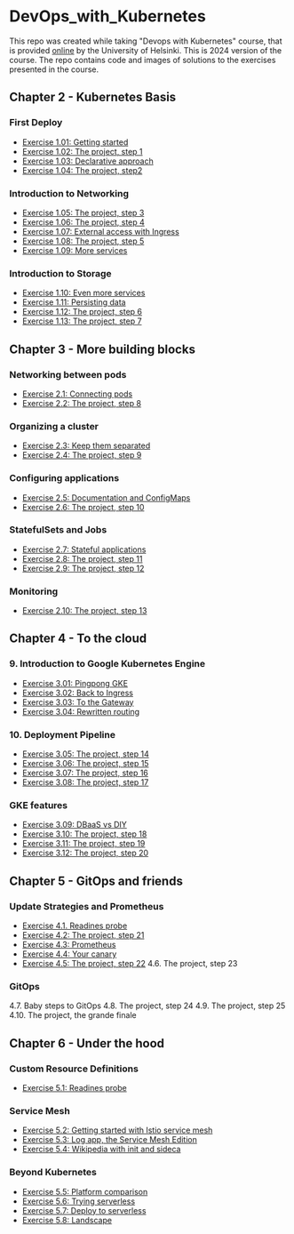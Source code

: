 # DevOps_with_Kubernetes

This repo was created while taking "Devops with Kubernetes" course, that is provided [online](https://devopswithkubernetes.com/) by the University of Helsinki. This is 2024 version of the course. The repo contains code and images of solutions to the exercises presented in the course.

## Chapter 2 - Kubernetes Basis

### First Deploy
- [Exercise 1.01: Getting started](https://github.com/bachthyaglx/devops_kubernetes/tree/main/1.1)
- [Exercise 1.02: The project, step 1](https://github.com/bachthyaglx/devops_kubernetes/tree/main/1.2)
- [Exercise 1.03: Declarative approach](https://github.com/bachthyaglx/devops_kubernetes/tree/main/1.3)
- [Exercise 1.04: The project, step2](https://github.com/bachthyaglx/devops_kubernetes/tree/main/1.4)

### Introduction to Networking
- [Exercise 1.05: The project, step 3](https://github.com/bachthyaglx/devops_kubernetes/tree/main/1.5)
- [Exercise 1.06: The project, step 4](https://github.com/bachthyaglx/devops_kubernetes/tree/main/1.6)
- [Exercise 1.07: External access with Ingress](https://github.com/bachthyaglx/devops_kubernetes/tree/main/1.7)
- [Exercise 1.08: The project, step 5](https://github.com/bachthyaglx/devops_kubernetes/tree/main/1.8)
- [Exercise 1.09: More services](https://github.com/bachthyaglx/devops_kubernetes/tree/main/1.9)

### Introduction to Storage
- [Exercise 1.10: Even more services](https://github.com/bachthyaglx/devops_kubernetes/tree/main/1.10)
- [Exercise 1.11: Persisting data](https://github.com/bachthyaglx/devops_kubernetes/tree/main/1.11)
- [Exercise 1.12: The project, step 6](https://github.com/bachthyaglx/devops_kubernetes/tree/main/1.12)
- [Exercise 1.13: The project, step 7](https://github.com/bachthyaglx/devops_kubernetes/tree/main/1.13)

## Chapter 3 - More building blocks

### Networking between pods
- [Exercise 2.1: Connecting pods](https://github.com/bachthyaglx/devops_kubernetes/tree/main/2.1)
- [Exercise 2.2: The project, step 8](https://github.com/bachthyaglx/devops_kubernetes/tree/main/2.2)

### Organizing a cluster
- [Exercise 2.3: Keep them separated](https://github.com/bachthyaglx/devops_kubernetes/tree/main/2.3)
- [Exercise 2.4: The project, step 9](https://github.com/bachthyaglx/devops_kubernetes/tree/main/2.4)

### Configuring applications
- [Exercise 2.5: Documentation and ConfigMaps](https://github.com/bachthyaglx/devops_kubernetes/tree/main/2.5)
- [Exercise 2.6: The project, step 10](https://github.com/bachthyaglx/devops_kubernetes/tree/main/2.6)

### StatefulSets and Jobs
- [Exercise 2.7: Stateful applications](https://github.com/bachthyaglx/devops_kubernetes/tree/main/2.7)
- [Exercise 2.8: The project, step 11](https://github.com/bachthyaglx/devops_kubernetes/tree/main/2.8)
- [Exercise 2.9: The project, step 12](https://github.com/bachthyaglx/devops_kubernetes/tree/main/2.9)

### Monitoring
- [Exercise 2.10: The project, step 13](https://github.com/bachthyaglx/devops_kubernetes/tree/main/2.10)

## Chapter 4 - To the cloud

### 9. Introduction to Google Kubernetes Engine
- [Exercise 3.01: Pingpong GKE](https://github.com/bachthyaglx/devops_kubernetes/tree/main/3.1)
- [Exercise 3.02: Back to Ingress](https://github.com/bachthyaglx/devops_kubernetes/tree/main/3.2)
- [Exercise 3.03: To the Gateway](https://github.com/bachthyaglx/devops_kubernetes/tree/main/3.3)
- [Exercise 3.04: Rewritten routing](https://github.com/bachthyaglx/devops_kubernetes/tree/main/3.4)

### 10. Deployment Pipeline
- [Exercise 3.05: The project, step 14](https://github.com/bachthyaglx/devops_kubernetes/tree/main/3.5)
- [Exercise 3.06: The project, step 15](https://github.com/bachthyaglx/devops_kubernetes/tree/main/3.6)
- [Exercise 3.07: The project, step 16](https://github.com/bachthyaglx/devops_kubernetes/tree/main/3.7)
- [Exercise 3.08: The project, step 17](https://github.com/bachthyaglx/devops_kubernetes/tree/main/3.8)

### GKE features
- [Exercise 3.09: DBaaS vs DIY](https://github.com/bachthyaglx/devops_kubernetes/tree/main/3.9)
- [Exercise 3.10: The project, step 18](https://github.com/bachthyaglx/devops_kubernetes/tree/main/3.10)
- [Exercise 3.11: The project, step 19](https://github.com/bachthyaglx/devops_kubernetes/tree/main/3.11)
- [Exercise 3.12: The project, step 20](https://github.com/bachthyaglx/devops_kubernetes/tree/main/3.12)

## Chapter 5 - GitOps and friends

### Update Strategies and Prometheus
- [Exercise 4.1. Readines probe](https://github.com/bachthyaglx/devops_kubernetes/tree/main/4.1)
- [Exercise 4.2: The project, step 21](https://github.com/bachthyaglx/devops_kubernetes/tree/main/4.2)
- [Exercise 4.3: Prometheus](https://github.com/bachthyaglx/devops_kubernetes/tree/main/4.3)
- [Exercise 4.4: Your canary](https://github.com/bachthyaglx/devops_kubernetes/tree/main/4.4)
- [Exercise 4.5: The project, step 22](https://github.com/bachthyaglx/devops_kubernetes/tree/main/4.5)
4.6. The project, step 23

### GitOps
4.7. Baby steps to GitOps
4.8. The project, step 24
4.9. The project, step 25
4.10. The project, the grande finale

## Chapter 6 - Under the hood

### Custom Resource Definitions
- [Exercise 5.1: Readines probe](https://github.com/bachthyaglx/devops_kubernetes/tree/main/5.1)

### Service Mesh
- [Exercise 5.2: Getting started with Istio service mesh](https://github.com/bachthyaglx/devops_kubernetes/tree/main/5.2)
- [Exercise 5.3: Log app, the Service Mesh Edition](https://github.com/bachthyaglx/devops_kubernetes/tree/main/5.3)
- [Exercise 5.4: Wikipedia with init and sideca](https://github.com/bachthyaglx/devops_kubernetes/tree/main/5.4)

### Beyond Kubernetes
- [Exercise 5.5: Platform comparison](https://github.com/bachthyaglx/devops_kubernetes/tree/main/5.5)
- [Exercise 5.6: Trying serverless](https://github.com/bachthyaglx/devops_kubernetes/tree/main/5.6)
- [Exercise 5.7: Deploy to serverless](https://github.com/bachthyaglx/devops_kubernetes/tree/main/5.7)
- [Exercise 5.8: Landscape](https://github.com/bachthyaglx/devops_kubernetes/tree/main/5.8)
